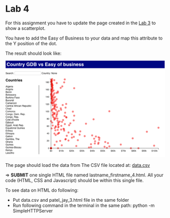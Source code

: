 # Lab 4

For this assignment you have to update the page created in the [Lab 3](https://github.com/jaympatel/InformationVisualization/tree/master/LAB3) to show a scatterplot.

You have to add the Easy of Business to your data and map this attribute to the Y position of the dot.

The result should look like:

![alt text](img/lab4.png "Output Image")


The page should load the data from The CSV file located at: [data.csv](https://github.com/jaympatel/InformationVisualization/blob/master/LAB4/data.csv)

=> **SUBMIT** one single HTML file named lastname_firstname_4.html. All your code (HTML, CSS and Javascript) should be within this single file.

To see data on HTML do following:

- Put data.csv and patel_jay_3.html file in the same folder
- Run following command in the terminal in the same path: python -m SimpleHTTPServer
